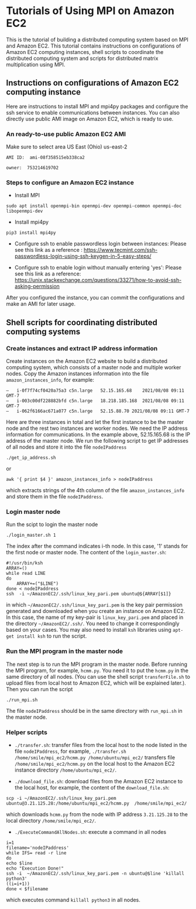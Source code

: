
# Tutorials of Using MPI on Amazon EC2

This is the tutorial of building a distributed computing system based on MPI and Amazon EC2. This tutorial contains instructions on configurations of Amazon EC2 computing instances, shell scripts to coordinate the distributed computing system and scripts for distributed matrix multiplication using MPI.

## Instructions on configurations of Amazon EC2 computing instance
Here are instructions to install MPI and mpi4py packages and configure the ssh service to enable communications between instances. You can also directly use public AMI image on Amazon EC2, which is ready to use. 

### An ready-to-use public Amazon EC2 AMI
Make sure to select area US East (Ohio) us-east-2

```
AMI ID:  ami-08f358515eb338ca2

owner:  753214619702
```

### Steps to configure an Amazon EC2 instance

- Install MPI
```
sudo apt install openmpi-bin openmpi-dev openmpi-common openmpi-doc libopenmpi-dev
```

- Install mpi4py
```
pip3 install mpi4py
```

- Configure ssh to enable passwordless login between instances:
Please see this link as a reference : https://www.tecmint.com/ssh-passwordless-login-using-ssh-keygen-in-5-easy-steps/


- Configure ssh to enable login without manually entering 'yes':
Please see this link as a reference: https://unix.stackexchange.com/questions/33271/how-to-avoid-ssh-asking-permission

After you configured the instance, you can commit the configurations and make an AMI for later usage.


## Shell scripts for coordinating distributed computing systems

### Create instances and extract IP address information
Create instances on the Amazon EC2 website to build a distributed computing system, which consists of a master node and multiple worker nodes. Copy the Amazon instances information into the file `amazon_instances_info`, for example:
```
–	i-0f7f74cf0420a75a3	c5n.large	52.15.165.68	2021/08/08 09:11 GMT-7
–	i-003c00df228882bfd	c5n.large	18.218.185.168	2021/08/08 09:11 GMT-7
–	i-062f6166ac671a077	c5n.large	52.15.88.70	2021/08/08 09:11 GMT-7
```
Here are three instances in total and let the first instance to be the master node and the rest two instances are worker nodes. We need the IP address information for communications. In the example above, 52.15.165.68 is the IP address of the master node. We run the following script to get IP addresses of all nodes and store it into the file `nodeIPaddress`
```
./get_ip_address.sh
```
or 
```
awk '{ print $4 }' amazon_instances_info > nodeIPaddress
```
which extracts strings of the 4th column of the file `amazon_instances_info` and store them in the file `nodeIPaddress`.



### Login master node
Run the scipt to login the master node
```
./login_master.sh 1
```
The index after the command indicates i-th node. In this case, '1' stands for the first node or master node. The content of the `login_master.sh`:
```
#!/usr/bin/ksh
ARRAY=()
while read LINE
do
    ARRAY+=("$LINE")
done < nodeIPaddress
ssh  -i ~/AmazonEC2/.ssh/linux_key_pari.pem ubuntu@${ARRAY[$1]}
```
in which `~/AmazonEC2/.ssh/linux_key_pari.pem` is the key pair permission generated and downloaded when you create an instance on Amazon EC2. In this case, the name of my key-pair is `linux_key_pari.pem` and placed in the directory `~/AmazonEC2/.ssh/`. You need to change it correspondingly based on your cases. You may also need to install `ksh` libraries using `apt-get install ksh` to run the script.

### Run the MPI program in the master node
The next step is to run the MPI program in the master node. Before running the MPI program, for example, `hcmm.py`. You need it to put the `hcmm.py` in the same directory of all nodes.  (You can use the shell script `transferFile.sh` to upload files from local host to Amazon EC2, which will be explained later.). Then you can run the script 
```
./run_mpi.sh
```
The file `nodeIPaddress` should be in the same directory with `run_mpi.sh` in the master node.

### Helper scripts

- `./transfer.sh`: transfer files from the local host to the node listed in the file `nodeIPaddress`, for example,
`./transfer.sh /home/smile/mpi_ec2/hcmm.py /home/ubuntu/mpi_ec2/` transfers file `/home/smile/mpi_ec2/hcmm.py` on the local host to the Amazon EC2 instance directory `/home/ubuntu/mpi_ec2/`.


- `./download_file.sh`: download files from the Amazon EC2 instance to the local host, for example, the content of the `download_file.sh`:

```
scp -i ~/AmazonEC2/.ssh/linux_key_pari.pem  ubuntu@3.21.125.28:/home/ubuntu/mpi_ec2/hcmm.py  /home/smile/mpi_ec2/
```
which downloads `hcmm.py` from the node with IP address `3.21.125.28` to the local directory `/home/smile/mpi_ec2/`.

- `./ExecuteCommandAllNodes.sh`: execute a command in all nodes
```
i=1
filename='nodeIPaddress'
while IFS= read -r line
do
echo $line
echo "Execution Done!"
ssh -i  ~/AmazonEC2/.ssh/linux_key_pari.pem -n ubuntu@$line 'killall python3'
((i=i+1))
done < $filename
```
which executes command `killall python3` in all nodes.
